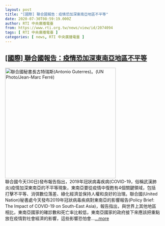 ```yaml
---
layout: post
title: "[國際] 聯合國報告：疫情恐加深東南亞地區不平等"
date: 2020-07-30T08:59:19.000Z
author: RTI 中央廣播電臺
from: https://www.rti.org.tw/news/view/id/2074094
tags: [ RTI 中央廣播電臺 ]
categories: [ news, RTI 中央廣播電臺 ]
---
```

<!--1596099559000-->
[[國際] 聯合國報告：疫情恐加深東南亞地區不平等](https://www.rti.org.tw/news/view/id/2074094)
------

<div>
<img src="https://static.rti.org.tw/assets/thumbnails/2020/04/01/26b3d7427470f5f30949b969fc2e9e16.jpg" width="360" alt="聯合國秘書長古特瑞斯(Antonio Guterres)。(UN Photo/Jean-Marc Ferré)" title="聯合國秘書長古特瑞斯(Antonio Guterres)。(UN Photo/Jean-Marc Ferré)"><br>聯合國今天(30日)發布報告指出，2019年冠狀病毒疾病(COVID-19，俗稱武漢肺炎)疫情加深東南亞的不平等現象，東南亞要從疫情中復甦有4個關鍵領域，包括打擊不平等、消弭數位落差、綠化經濟並保持人權和良好的治理。聯合國(United Nation)秘書處今天發布2019年冠狀病毒疾病對東南亞的影響報告(Policy Brief: The Impact of COVID-19 on South-East Asia)，報告指出，與世界上其他地區相比，東南亞國家的確診數和死亡率比較低，東南亞國家的政府接下來應該把重點放在疫情對社會經濟的影響，這些影響恐怕會...<a target="_blank" href="https://www.rti.org.tw/news/view/id/2074094">...more</a>
</div>
